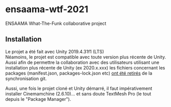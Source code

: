 # ensaama-wtf-2021

ENSAAMA What-The-Funk collaborative project

## Installation

Le projet a été fait avec Unity 2019.4.31f1 (LTS)  
Néamoins, le projet est compatible avec toute version plus récente de Unity. Aussi afin de permettre la collaboration avec des utilisateurs utilisant une installation plus récente de Unity (ex 2020.x.xxx) les fichiers concernant les packages (manifest.json, packages-lock.json etc) [ont été retirés](.gitignore#L89-83) de la synchronisation git.

Aussi, une fois le projet cloné et Unity démarré, il faut impérativement installer Cinemamchine (2.6.10)... et sans doute TextMesh Pro (le tout depuis le "Package Manager").

